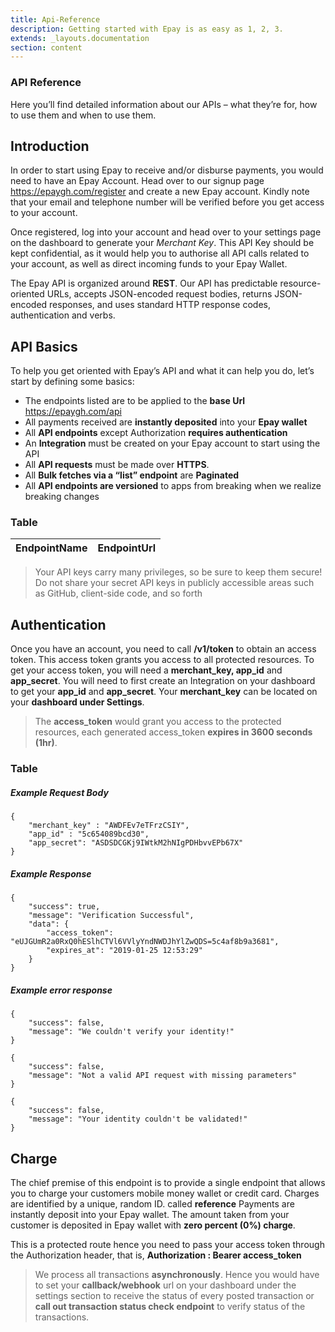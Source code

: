 ```yaml
---
title: Api-Reference
description: Getting started with Epay is as easy as 1, 2, 3.
extends: _layouts.documentation
section: content
---
```


### API Reference
Here you’ll find detailed information about our APIs – what they’re for, how to use them and when to use them.


## Introduction
In order to start using Epay to receive and/or disburse payments, you would need to have an Epay Account. Head over to our signup page https://epaygh.com/register and create a new Epay account. Kindly note that your email and telephone number will be verified before you get access to your account.

Once registered, log into your account and head over to your settings page on the dashboard to generate your *Merchant Key*. This API Key should be kept confidential, as it would help you to authorise all API calls related to your account, as well as direct incoming funds to your Epay Wallet.

The Epay API is organized around **REST**. Our API has predictable resource-oriented URLs, accepts JSON-encoded request bodies, returns JSON-encoded responses, and uses standard HTTP response codes, authentication and verbs.

## API Basics
To help you get oriented with Epay’s API and what it can help you do, let’s start by defining some basics:
* The endpoints listed are to be applied to the **base Url** https://epaygh.com/api 
* All payments received are **instantly deposited** into your **Epay wallet**
* All **API endpoints** except Authorization **requires authentication**
* An **Integration** must be created on your Epay account to start using the API
* All **API requests** must be made over **HTTPS**.
* All **Bulk fetches via a “list” endpoint** are **Paginated**
* All **API endpoints are versioned** to apps from breaking when we realize breaking changes

### Table
| EndpointName | EndpointUrl | 
| ------------ | ----------- | 


>Your API keys carry many privileges, so be sure to keep them secure! Do not share your secret API keys in publicly accessible areas such as GitHub, client-side code, and so forth

## Authentication
Once you have an account, you need to call **/v1/token** to obtain an access token. This access token grants you access to all protected resources. To get your access token, you will need a **merchant_key, app_id** and **app_secret**. You will need to first create an Integration on your dashboard to get your **app_id** and **app_secret**. Your **merchant_key** can be located on your **dashboard under Settings**.

>The **access_token** would grant you access to the protected resources, each generated access_token **expires in 3600 seconds (1hr)**.

### Table

##### Example Request Body
```
{	
	"merchant_key" : "AWDFEv7eTFrzCSIY",
	"app_id" : "5c654089bcd30",
	"app_secret": "ASDSDCGKj9IWtkM2hNIgPDHbvvEPb67X"
}
```
##### Example Response
```
{
    "success": true,
    "message": "Verification Successful",
    "data": {
        "access_token": "eUJGUmR2a0RxQ0hESlhCTVl6VVlyYndNWDJhYlZwQDS=5c4af8b9a3681",
        "expires_at": "2019-01-25 12:53:29"
    }
}
```
##### Example error response
```
{
    "success": false,
    "message": "We couldn't verify your identity!"
}
```
```
{
    "success": false,
    "message": "Not a valid API request with missing parameters"
}
```
```
{
    "success": false,
    "message": "Your identity couldn't be validated!"
}
```

## Charge
The chief premise of this endpoint is to provide a single endpoint that allows you to charge your customers mobile money wallet or credit card. Charges are identified by a unique, random ID. called **reference** Payments are instantly deposit into your Epay wallet. The amount taken from your customer is deposited in Epay wallet with **zero percent (0%) charge**.


This is a protected route hence you need to pass your access token through the Authorization header, that is, **Authorization : Bearer access_token**

>We process all transactions **asynchronously**. Hence you would have to set your **callback/webhook** url on your dashboard under the settings section to receive the status of every posted transaction or **call out transaction status check endpoint** to verify status of the transactions.






